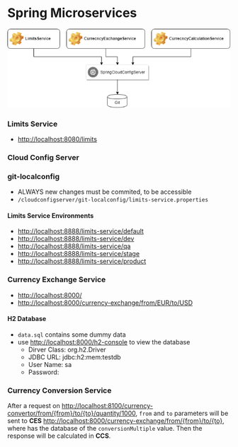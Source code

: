 # Spring Microservices

![](diagram.png)


### Limits Service
- [http://localhost:8080/limits](http://localhost:8080/limits)

### Cloud Config Server

### git-localconfig
- ALWAYS new changes must be commited, to be accessible
- `/cloudconfigserver/git-localconfig/limits-service.properties`

#### Limits Service Environments
- [http://localhost:8888/limits-service/default](http://localhost:8080/limits/default)
- [http://localhost:8888/limits-service/dev](http://localhost:8080/limits/dev)
- [http://localhost:8888/limits-service/qa](http://localhost:8080/limits/qa)
- [http://localhost:8888/limits-service/stage](http://localhost:8080/limits/stage)
- [http://localhost:8888/limits-service/product](http://localhost:8080/limits/product)

### Currency Exchange Service
- [http://localhost:8000/](http://localhost:8000)
- [http://localhost:8000/currency-exchange/from/EUR/to/USD](http://localhost:8000/currency-exchange/from/EUR/to/USD)

#### H2 Database
- `data.sql` contains some dummy data
- use [http://localhost:8000/h2-console](http://localhost:8000/h2-console) to view the database
	- Dirver Class: org.h2.Driver
	- JDBC URL: jdbc:h2:mem:testdb
	- User Name: sa
	- Password:


### Currency Conversion Service
After a request on [http://localhost:8100/currency-convertor/from/{from}/to/{to}/quantity/1000](http://localhost:8100/currency-convertor/from/{from}/to/{to}/quantity/1000), `from` and `to` parameters will be sent to **CES** [http://localhost:8000/currency-exchange/from/{from}/to/{to}](http://localhost:8000/currency-exchange/from/{from}/to/{to}), where has the database of the `conversionMultiple` value. Then the response will be calculated in **CCS**.